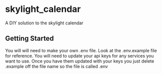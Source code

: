 # skylight_calendar

A DIY solution to the skylight calendar

## Getting Started

You will will need to make your own .env file. Look at the .env.example file for reference. You
will need to update your api keys for any services you want to use. Once you have them updated with
your keys you just delete .example off the file name so the file is called .env
